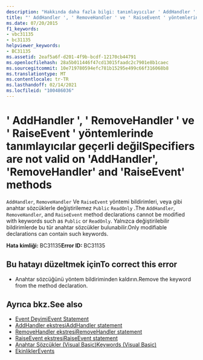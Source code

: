```yaml
---
description: "Hakkında daha fazla bilgi: tanımlayıcılar ' AddHandler ', ' RemoveHandler ' ve ' RaiseEvent ' yöntemlerinde geçerli değildir"
title: "' AddHandler ', ' RemoveHandler ' ve ' RaiseEvent ' yöntemlerinde tanımlayıcılar geçerli değil"
ms.date: 07/20/2015
f1_keywords:
- vbc31135
- bc31135
helpviewer_keywords:
- BC31135
ms.assetid: 2eaf5a6f-d201-4f9b-bcdf-12170cb44791
ms.openlocfilehash: 28a5b011446f47cd13015faadc2c7901e8b1caec
ms.sourcegitcommit: 10e719780594efc781b15295e499c66f316068b8
ms.translationtype: MT
ms.contentlocale: tr-TR
ms.lasthandoff: 02/14/2021
ms.locfileid: "100486036"
---
```

# <a name="specifiers-are-not-valid-on-addhandler-removehandler-and-raiseevent-methods"></a><span data-ttu-id="eb555-103">' AddHandler ', ' RemoveHandler ' ve ' RaiseEvent ' yöntemlerinde tanımlayıcılar geçerli değil</span><span class="sxs-lookup"><span data-stu-id="eb555-103">Specifiers are not valid on 'AddHandler', 'RemoveHandler' and 'RaiseEvent' methods</span></span>

<span data-ttu-id="eb555-104">`AddHandler`, `RemoveHandler` Ve `RaiseEvent` yöntemi bildirimleri, veya gibi anahtar sözcüklerle değiştirilemez `Public` `ReadOnly` .</span><span class="sxs-lookup"><span data-stu-id="eb555-104">The `AddHandler`, `RemoveHandler`, and `RaiseEvent` method declarations cannot be modified with keywords such as `Public` or `ReadOnly`.</span></span> <span data-ttu-id="eb555-105">Yalnızca değiştirilebilir bildirimlerde bu tür anahtar sözcükler bulunabilir.</span><span class="sxs-lookup"><span data-stu-id="eb555-105">Only modifiable declarations can contain such keywords.</span></span>  
  
 <span data-ttu-id="eb555-106">**Hata kimliği:** BC31135</span><span class="sxs-lookup"><span data-stu-id="eb555-106">**Error ID:** BC31135</span></span>  
  
## <a name="to-correct-this-error"></a><span data-ttu-id="eb555-107">Bu hatayı düzeltmek için</span><span class="sxs-lookup"><span data-stu-id="eb555-107">To correct this error</span></span>  
  
- <span data-ttu-id="eb555-108">Anahtar sözcüğünü yöntem bildiriminden kaldırın.</span><span class="sxs-lookup"><span data-stu-id="eb555-108">Remove the keyword from the method declaration.</span></span>  
  
## <a name="see-also"></a><span data-ttu-id="eb555-109">Ayrıca bkz.</span><span class="sxs-lookup"><span data-stu-id="eb555-109">See also</span></span>

- [<span data-ttu-id="eb555-110">Event Deyimi</span><span class="sxs-lookup"><span data-stu-id="eb555-110">Event Statement</span></span>](../language-reference/statements/event-statement.md)
- [<span data-ttu-id="eb555-111">AddHandler ekstresi</span><span class="sxs-lookup"><span data-stu-id="eb555-111">AddHandler statement</span></span>](../language-reference/statements/addhandler-statement.md)
- [<span data-ttu-id="eb555-112">RemoveHandler ekstresi</span><span class="sxs-lookup"><span data-stu-id="eb555-112">RemoveHandler statement</span></span>](../language-reference/statements/removehandler-statement.md)
- [<span data-ttu-id="eb555-113">RaiseEvent ekstresi</span><span class="sxs-lookup"><span data-stu-id="eb555-113">RaiseEvent statement</span></span>](../language-reference/statements/raiseevent-statement.md)
- [<span data-ttu-id="eb555-114">Anahtar Sözcükler (Visual Basic)</span><span class="sxs-lookup"><span data-stu-id="eb555-114">Keywords (Visual Basic)</span></span>](../language-reference/keywords/index.md)
- [<span data-ttu-id="eb555-115">Ekinlikler</span><span class="sxs-lookup"><span data-stu-id="eb555-115">Events</span></span>](../programming-guide/language-features/events/index.md)
